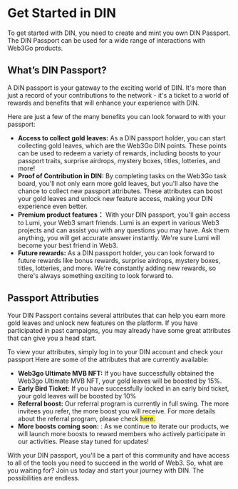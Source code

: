 # Get Started in DIN

To get started with DIN, you need to create and mint you own DIN Passport. The DIN Passport can be used for a wide range of interactions with Web3Go products.

## What’s DIN Passport? <a href="#f417" id="f417"></a>

A DIN passport is your gateway to the exciting world of DIN. It's more than just a record of your contributions to the network - it's a ticket to a world of rewards and benefits that will enhance your experience with DIN.&#x20;

Here are just a few of the many benefits you can look forward to with your passport:

* **Access to collect gold leaves:** As a DIN passport holder, you can start collecting gold leaves, which are the Web3Go DIN points. These points can be used to redeem a variety of rewards, including boosts to your passport traits, surprise airdrops, mystery boxes, titles, lotteries, and more!
* **Proof of Contribution in DIN:** By completing tasks on the Web3Go task board, you'll not only earn more gold leaves, but you'll also have the chance to collect new passport attributes. These attributes can boost your gold leaves and unlock new feature access, making your DIN experience even better.&#x20;
* **Premium product features：** With your DIN passport, you'll gain access to Lumi, your Web3 smart friends. Lumi is an expert in various Web3 projects and can assist you with any questions you may have.  Ask them anything, you will get accurate answer instantly. We're sure Lumi will become your best friend in Web3.
* **Future rewards:** As a DIN passport holder, you can look forward to future rewards like bonus rewards, surprise airdrops, mystery boxes, titles, lotteries, and more. We're constantly adding new rewards, so there's always something exciting to look forward to.

## Passport Attributies

Your DIN Passport contains several attributes that can help you earn more gold leaves and unlock new features on the platform. If you have participated in past campaigns, you may already have some great attributes that can give you a head start.&#x20;

To view your attributes, simply log in to your DIN account and check your passport  Here are some of the attributes that are currently available:



* **Web3go Ultimate MVB NFT:** If you have successfully obtained the Web3go Ultimate MVB NFT, your gold leaves will be boosted by 15%.
* **Early Bird Ticket:** If you have successfully locked in an early bird ticket, your gold leaves will be boosted by 10%
* **Referral boost:** Our referral program is currently in full swing. The more invitees you refer, the more boost you will receive. For more details about the referral program, please check <mark style="color:blue;">here.</mark>
* **More boosts coming soon:** : As we continue to iterate our products, we will launch more boosts to reward members who actively participate in our activities. Please stay tuned for updates!



With your DIN passport, you'll be a part of this community and have access to all of the tools you need to succeed in the world of Web3. So, what are you waiting for? Join us today and start your journey with DIN. The possibilities are endless.&#x20;

